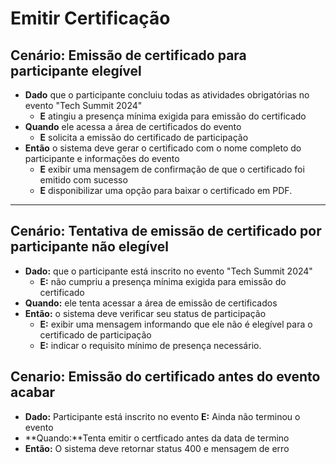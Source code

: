 # Emitir Certificação

## Cenário: Emissão de certificado para participante elegível

- **Dado** que o participante concluiu todas as atividades obrigatórias no evento "Tech Summit 2024"
	- **E** atingiu a presença mínima exigida para emissão do certificado
- **Quando** ele acessa a área de certificados do evento
	- **E** solicita a emissão do certificado de participação
- **Então** o sistema deve gerar o certificado com o nome completo do participante e informações do evento
	- **E** exibir uma mensagem de confirmação de que o certificado foi emitido com sucesso
	- **E** disponibilizar uma opção para baixar o certificado em PDF.
____

## Cenário: Tentativa de emissão de certificado por participante não elegível

- **Dado:** que o participante está inscrito no evento "Tech Summit 2024"
	- **E:** não cumpriu a presença mínima exigida para emissão do certificado
- **Quando:** ele tenta acessar a área de emissão de certificados
- **Então:** o sistema deve verificar seu status de participação
	- **E:** exibir uma mensagem informando que ele não é elegível para o certificado de participação
	- **E:** indicar o requisito mínimo de presença necessário.

## Cenario: Emissão do certificado antes do evento acabar

- **Dado:** Participante está inscrito no evento
	**E:** Ainda não terminou o evento
- **Quando:**Tenta emitir o certficado antes da data de termino 
- **Então:** O sistema deve retornar status 400 e mensagem de erro
